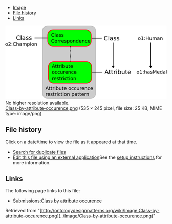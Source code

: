 * [Image](../Image/Class-by-attribute-occurence.png#file)
* [File history](../Image/Class-by-attribute-occurence.png#filehistory)
* [Links](../Image/Class-by-attribute-occurence.png#filelinks)

[![Image:Class-by-attribute-occurence.png](../images/c/c8/Class-by-attribute-occurence.png)](../images/c/c8/Class-by-attribute-occurence.png)  
No higher resolution available.  
[Class-by-attribute-occurence.png](../images/c/c8/Class-by-attribute-occurence.png)‎ (535 × 245 pixel, file size: 25 KB, MIME type: image/png)

## File history

Click on a date/time to view the file as it appeared at that time.



  
* [Search for duplicate files](http://ontologydesignpatterns.org/wiki/Special:FileDuplicateSearch/Class-by-attribute-occurence.png "Special:FileDuplicateSearch/Class-by-attribute-occurence.png")
* [Edit this file using an external application](http://ontologydesignpatterns.org/wiki/index.php?title=Image:Class-by-attribute-occurence.png&action=edit&externaledit=true&mode=file "Image:Class-by-attribute-occurence.png")See the [setup instructions](http://www.mediawiki.org/wiki/Manual:External_editors "http://www.mediawiki.org/wiki/Manual:External_editors") for more information.

## Links



The following page links to this file:


* [Submissions:Class by attribute occurence](../Submissions/Class_by_attribute_occurence "Submissions:Class by attribute occurence")


Retrieved from "[http://ontologydesignpatterns.org/wiki/Image:Class-by-attribute-occurence.png](../Image/Class-by-attribute-occurence.png)"